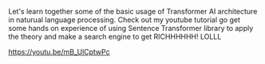 Let's learn together some of the basic usage of Transformer AI architecture in naturual language processing.  Check out my youtube tutorial go get some hands on experience of using Sentence Transformer library to apply the theory and make a search engine to get RICHHHHHH! LOLLL

https://youtu.be/mB_UlCptwPc
